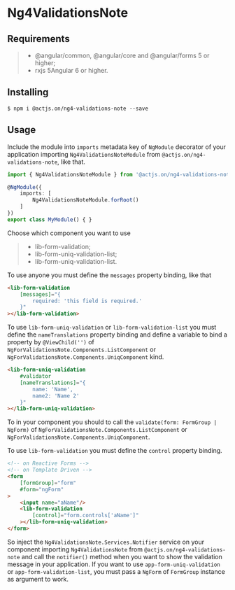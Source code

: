 # Ng4ValidationsNote

## Requirements

>- @angular/common, @angular/core and @angular/forms 5 or higher;
>- rxjs 5Angular 6 or higher.

## Installing

	$ npm i @actjs.on/ng4-validations-note --save

## Usage

Include the module into `imports` metadata key of `NgModule` decorator of your application importing `Ng4ValidationsNoteModule` from `@actjs.on/ng4-validations-note`, like that.

```typescript
import { Ng4ValidationsNoteModule } from '@actjs.on/ng4-validations-note';

@NgModule({
    imports: [
        Ng4ValidationsNoteModule.forRoot()
    ]
})
export class MyModule() { }
```

Choose which component you want to use

>- lib-form-validation;
>- lib-form-uniq-validation-list;
>- lib-form-uniq-validation-list.

To use anyone you must define the `messages` property binding, like that

```html
<lib-form-validation 
	[messages]="{
		required: 'this field is required.'
	}"
></lib-form-validation>
```

To use `lib-form-uniq-validation` or `lib-form-validation-list` you must define the `nameTranslations` property binding and define a variable to bind a property by `@ViewChild('')` of `NgForValidationsNote.Components.ListComponent` or `NgForValidationsNote.Components.UniqComponent` kind.

```html
<lib-form-uniq-validation
	#validator 
	[nameTranslations]="{
		name: 'Name',
		name2: 'Name 2'
	}"
></lib-form-uniq-validation>
```

To in your component you should to call the `validate(form: FormGroup | NgForm)` of `NgForValidationsNote.Components.ListComponent` or `NgForValidationsNote.Components.UniqComponent`.

To use `lib-form-validation` you must define the `control` property binding.

```html
<!-- on Reactive Forms -->
<!-- on Template Driven -->
<form
	[formGroup]="form"
	#form="ngForm"
>
	<input name="aName"/>
	<lib-form-validation
		[control]="form.controls['aName']"
	></lib-form-uniq-validation>
</form>
```

So inject the `Ng4ValidationsNote.Services.Notifier` service on your component importing `Ng4ValidationsNote` from `@actjs.on/ng4-validations-note` and call the `notifier()` method when you want to show the validation message in your application. If you want to use `app-form-uniq-validation` or `app-form-validation-list`, you must pass a `NgForm` of `FormGroup` instance as argument to work.

